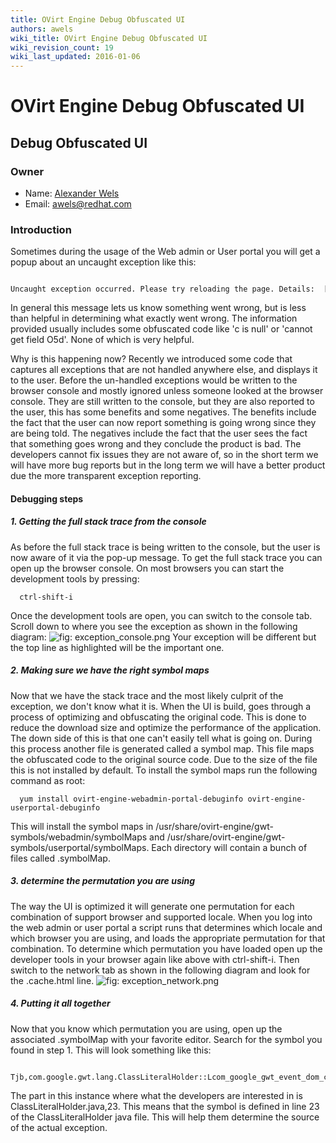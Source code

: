 ```yaml
---
title: OVirt Engine Debug Obfuscated UI
authors: awels
wiki_title: OVirt Engine Debug Obfuscated UI
wiki_revision_count: 19
wiki_last_updated: 2016-01-06
---
```


# OVirt Engine Debug Obfuscated UI

## Debug Obfuscated UI

### Owner

*   Name: [Alexander Wels](User:awels)
*   Email: <awels@redhat.com>

### Introduction

Sometimes during the usage of the Web admin or User portal you will get a popup about an uncaught exception like this:

      Uncaught exception occurred. Please try reloading the page. Details:  [some information]

In general this message lets us know something went wrong, but is less than helpful in determining what exactly went wrong. The information provided usually includes some obfuscated code like 'c is null' or 'cannot get field O5d'. None of which is very helpful.

Why is this happening now? Recently we introduced some code that captures all exceptions that are not handled anywhere else, and displays it to the user. Before the un-handled exceptions would be written to the browser console and mostly ignored unless someone looked at the browser console. They are still written to the console, but they are also reported to the user, this has some benefits and some negatives. The benefits include the fact that the user can now report something is going wrong since they are being told. The negatives include the fact that the user sees the fact that something goes wrong and they conclude the product is bad. The developers cannot fix issues they are not aware of, so in the short term we will have more bug reports but in the long term we will have a better product due the more transparent exception reporting.

#### Debugging steps

##### 1. Getting the full stack trace from the console

As before the full stack trace is being written to the console, but the user is now aware of it via the pop-up message. To get the full stack trace you can open up the browser console. On most browsers you can start the development tools by pressing:

      ctrl-shift-i

Once the development tools are open, you can switch to the console tab. Scroll down to where you see the exception as shown in the following diagram:
![]( exception_console.png "fig: exception_console.png")
Your exception will be different but the top line as highlighted will be the important one.

##### 2. Making sure we have the right symbol maps

Now that we have the stack trace and the most likely culprit of the exception, we don't know what it is. When the UI is build, goes through a process of optimizing and obfuscating the original code. This is done to reduce the download size and optimize the performance of the application. The down side of this is that one can't easily tell what is going on. During this process another file is generated called a symbol map. This file maps the obfuscated code to the original source code. Due to the size of the file this is not installed by default. To install the symbol maps run the following command as root:

      yum install ovirt-engine-webadmin-portal-debuginfo ovirt-engine-userportal-debuginfo

This will install the symbol maps in /usr/share/ovirt-engine/gwt-symbols/webadmin/symbolMaps and /usr/share/ovirt-engine/gwt-symbols/userportal/symbolMaps. Each directory will contain a bunch of files called <permutation hash>.symbolMap.

##### 3. determine the permutation you are using

The way the UI is optimized it will generate one permutation for each combination of support browser and supported locale. When you log into the web admin or user portal a script runs that determines which locale and which browser you are using, and loads the appropriate permutation for that combination. To determine which permutation you have loaded open up the developer tools in your browser again like above with ctrl-shift-i. Then switch to the network tab as shown in the following diagram and look for the <permutation>.cache.html line.
![]( exception_network.png "fig: exception_network.png")

##### 4. Putting it all together

Now that you know which permutation you are using, open up the associated <permutation>.symbolMap with your favorite editor. Search for the symbol you found in step 1. This will look something like this:

      Tjb,com.google.gwt.lang.ClassLiteralHolder::Lcom_google_gwt_event_dom_client_KeyEvent_2_classLit,com.google.gwt.lang.ClassLiteralHolder,Lcom_google_gwt_event_dom_client_KeyEvent_2_classLit,com/google/gwt/dev/jjs/intrinsic/com/google/gwt/lang/ClassLiteralHolder.java,23,-1

The part in this instance where what the developers are interested in is ClassLiteralHolder.java,23. This means that the symbol is defined in line 23 of the ClassLiteralHolder java file. This will help them determine the source of the actual exception.
